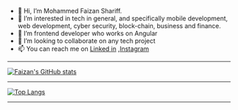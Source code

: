 - 👋 Hi, I’m Mohammed Faizan Shariff.
- 👀 I’m interested in tech in general, and specifically mobile development, web development, cyber security, block-chain, business and finance.
- 🌱 I’m frontend developer who works on Angular
- 💞️ I’m looking to collaborate on any tech project
- 📫 You can reach me on [Linked in](https://www.linkedin.com/in/mrfaizanshariff/) ,[Instagram](https://www.instagram.com/mohammedfaizanshariff/)

---

[![Faizan's GitHub stats](https://github-readme-stats.vercel.app/api?username=mrfaizanshariff&show_icons=true&theme=radical)
](https://github.com/anuraghazra/github-readme-stats)

---
[![Top Langs](https://github-readme-stats.vercel.app/api/top-langs/?username=mrfaizanshariff)](https://github.com/anuraghazra/github-readme-stats)

---


<!---
mrfaizanshariff/mrfaizanshariff is a ✨ special ✨ repository because its `README.md` (this file) appears on your GitHub profile.
You can click the Preview link to take a look at your changes.

--->
